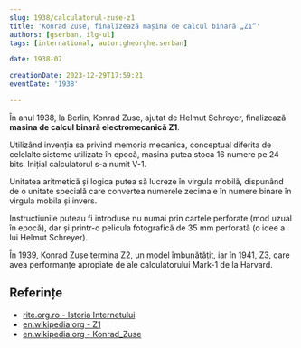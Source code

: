 ```yaml
---
slug: 1938/calculatorul-zuse-z1
title: 'Konrad Zuse, finalizează mașina de calcul binară „Z1”'
authors: [gserban, ilg-ul]
tags: [international, autor:gheorghe.serban]

date: 1938-07

creationDate: 2023-12-29T17:59:21
eventDate: '1938'

---
```


În anul 1938, la Berlin, Konrad Zuse, ajutat de Helmut Schreyer, finalizează
**masina de calcul binară electromecanică Z1**.

<!-- truncate -->

Utilizând invenția sa privind memoria mecanica,
conceptual diferita de celelalte sisteme utilizate în epocă, mașina
putea stoca 16 numere pe 24 bits. Inițial calculatorul s-a numit V-1.

Unitatea aritmetică și logica putea să lucreze în virgula mobilă,
dispunând de o unitate specială care convertea numerele zecimale
în numere binare în virgula mobila și invers.

Instructiunile puteau fi introduse nu numai prin cartele perforate
(mod uzual în epocă), dar și printr-o pelicula fotografică de
35 mm perforată (o idee a lui Helmut Schreyer).

În 1939, Konrad Zuse termina Z2, un model îmbunătățit, iar în 1941, Z3,
care avea performanțe apropiate de ale calculatorului Mark-1 de la Harvard.

## Referințe

- [rite.org.ro - Istoria Internetului](https://rite.org.ro/istoria-internetului/)
- [en.wikipedia.org - Z1](https://en.wikipedia.org/wiki/Z1_(computer))
- [en.wikipedia.org - Konrad_Zuse](https://en.wikipedia.org/wiki/Konrad_Zuse)
